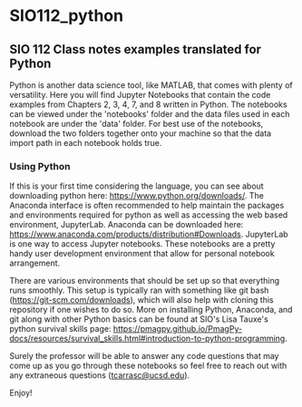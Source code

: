# SIO112_python
## SIO 112 Class notes examples translated for Python

Python is another data science tool, like MATLAB, that comes with plenty of versatility. Here you will find Jupyter Notebooks that contain the code examples from Chapters 2, 3, 4, 7, and 8 written in Python. The notebooks can be viewed under the 'notebooks' folder and the data files used in each notebook are under the 'data' folder. For best use of the notebooks, download the two folders together onto your machine so that the data import path in each notebook holds true.

### Using Python
If this is your first time considering the language, you can see about downloading python here: https://www.python.org/downloads/. The Anaconda interface is often recommended to help maintain the packages and environments required for python as well as accessing the web based environment, JupyterLab. Anaconda can be downloaded here: https://www.anaconda.com/products/distribution#Downloads. JupyterLab is one way to access Jupyter notebooks. These notebooks are a pretty handy user development environment that allow for personal notebook arrangement. 

There are various environments that should be set up so that everything runs smoothly. This setup is typically ran with something like git bash (https://git-scm.com/downloads), which will also help with cloning this repository if one wishes to do so. More on installing Python, Anaconda, and git along with other Python basics can be found at SIO's Lisa Tauxe's python survival skills page: https://pmagpy.github.io/PmagPy-docs/resources/survival_skills.html#introduction-to-python-programming.

Surely the professor will be able to answer any code questions that may come up as you go through these notebooks so feel free to reach out with any extraneous questions (tcarrasc@ucsd.edu).

Enjoy!
